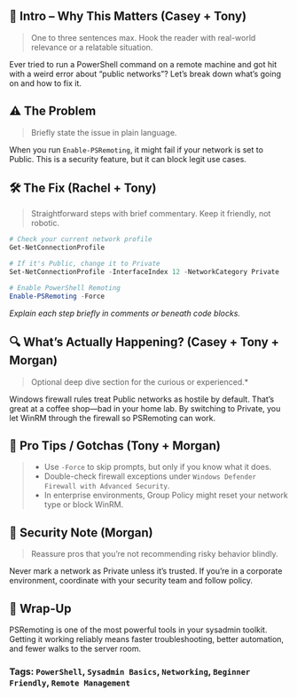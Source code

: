 
## 🧠 Intro – Why This Matters (Casey + Tony)

> One to three sentences max. Hook the reader with real-world relevance or a relatable situation.

Ever tried to run a PowerShell command on a remote machine and got hit with a weird error about “public networks”? Let’s break down what’s going on and how to fix it.

## ⚠️ The Problem

> Briefly state the issue in plain language.

When you run `Enable-PSRemoting`, it might fail if your network is set to Public. This is a security feature, but it can block legit use cases.


## 🛠️ The Fix (Rachel + Tony)

> Straightforward steps with brief commentary. Keep it friendly, not robotic.

```powershell
# Check your current network profile
Get-NetConnectionProfile

# If it's Public, change it to Private
Set-NetConnectionProfile -InterfaceIndex 12 -NetworkCategory Private

# Enable PowerShell Remoting
Enable-PSRemoting -Force
```

*Explain each step briefly in comments or beneath code blocks.*

## 🔍 What’s Actually Happening? (Casey + Tony + Morgan)

> Optional deep dive section for the curious or experienced.*

Windows firewall rules treat Public networks as hostile by default. That’s great at a coffee shop—bad in your home lab. By switching to Private, you let WinRM through the firewall so PSRemoting can work.

## 🧰 Pro Tips / Gotchas (Tony + Morgan)

> - Use `-Force` to skip prompts, but only if you know what it does.  
> - Double-check firewall exceptions under `Windows Defender Firewall with Advanced Security`.  
> - In enterprise environments, Group Policy might reset your network type or block WinRM.



## 🔐 Security Note (Morgan)

> Reassure pros that you’re not recommending risky behavior blindly.

 Never mark a network as Private unless it’s trusted. If you’re in a corporate environment, coordinate with your security team and follow policy.



## 🎉 Wrap-Up

 PSRemoting is one of the most powerful tools in your sysadmin toolkit. Getting it working reliably means faster troubleshooting, better automation, and fewer walks to the server room.


### Tags: `PowerShell`, `Sysadmin Basics`, `Networking`, `Beginner Friendly`, `Remote Management`

